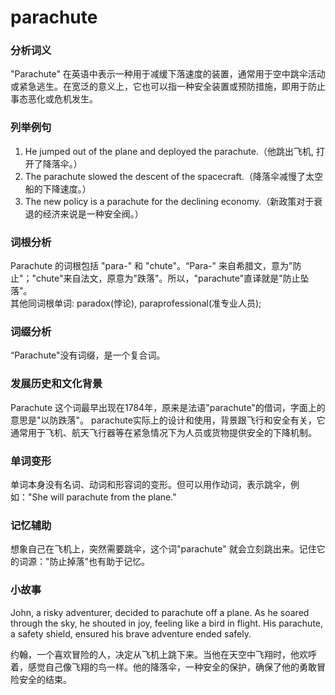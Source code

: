 # parachute

### 分析词义

  

"Parachute" 在英语中表示一种用于减缓下落速度的装置，通常用于空中跳伞活动或紧急逃生。在宽泛的意义上，它也可以指一种安全装置或预防措施，即用于防止事态恶化或危机发生。

  

### 列举例句

  

1.  He jumped out of the plane and deployed the parachute.（他跳出飞机, 打开了降落伞。）
2.  The parachute slowed the descent of the spacecraft.（降落伞减慢了太空船的下降速度。）
3.  The new policy is a parachute for the declining economy.（新政策对于衰退的经济来说是一种安全阀。）

  

### 词根分析

  

Parachute 的词根包括 "para-" 和 "chute"。“Para-" 来自希腊文，意为"防止"；"chute"来自法文，原意为"跌落"。所以，"parachute"直译就是"防止坠落"。  
其他同词根单词: paradox(悖论), paraprofessional(准专业人员);

  

### 词缀分析

  

“Parachute"没有词缀，是一个复合词。

  

### 发展历史和文化背景

  

Parachute 这个词最早出现在1784年，原来是法语"parachute"的借词，字面上的意思是"以防跌落"。 parachute实际上的设计和使用，背景跟飞行和安全有关，它通常用于飞机、航天飞行器等在紧急情况下为人员或货物提供安全的下降机制。

  

### 单词变形

  

单词本身没有名词、动词和形容词的变形。但可以用作动词，表示跳伞，例如："She will parachute from the plane."

  

### 记忆辅助

  

想象自己在飞机上，突然需要跳伞，这个词"parachute" 就会立刻跳出来。记住它的词源："防止掉落"也有助于记忆。

  

### 小故事

  

John, a risky adventurer, decided to parachute off a plane. As he soared through the sky, he shouted in joy, feeling like a bird in flight. His parachute, a safety shield, ensured his brave adventure ended safely.

  

约翰，一个喜欢冒险的人，决定从飞机上跳下来。当他在天空中飞翔时，他欢呼着，感觉自己像飞翔的鸟一样。他的降落伞，一种安全的保护，确保了他的勇敢冒险安全的结束。
